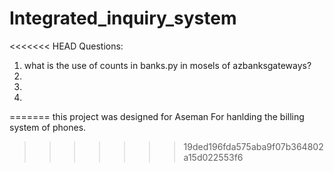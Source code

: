 # Integrated_inquiry_system
<<<<<<< HEAD
Questions:
1. what is the use of counts in banks.py in mosels of azbanksgateways?
2. 
3. 
4. 
=======
this project was designed for Aseman For hanlding the billing system of phones.

>>>>>>> 19ded196fda575aba9f07b364802a15d022553f6
